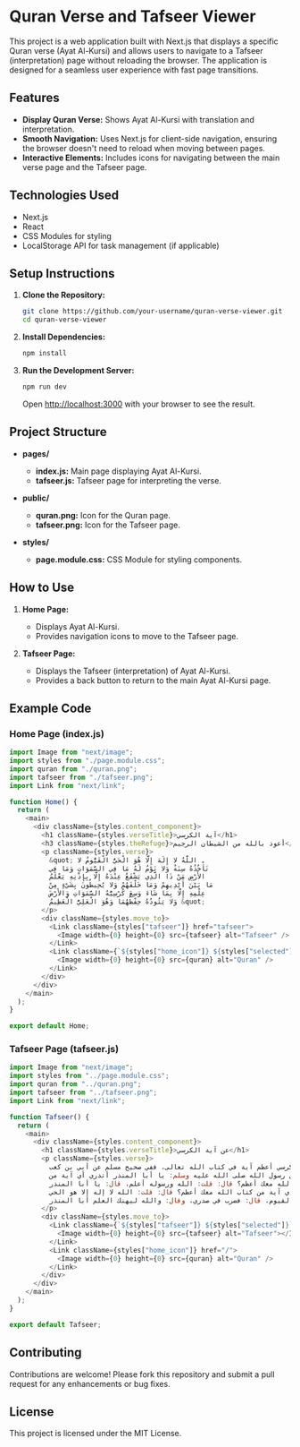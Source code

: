 # Quran Verse and Tafseer Viewer

This project is a web application built with Next.js that displays a specific Quran verse (Ayat Al-Kursi) and allows users to navigate to a Tafseer (interpretation) page without reloading the browser. The application is designed for a seamless user experience with fast page transitions.

## Features

- **Display Quran Verse:** Shows Ayat Al-Kursi with translation and interpretation.
- **Smooth Navigation:** Uses Next.js for client-side navigation, ensuring the browser doesn't need to reload when moving between pages.
- **Interactive Elements:** Includes icons for navigating between the main verse page and the Tafseer page.

## Technologies Used

- Next.js
- React
- CSS Modules for styling
- LocalStorage API for task management (if applicable)

## Setup Instructions

1. **Clone the Repository:**
   ```bash
   git clone https://github.com/your-username/quran-verse-viewer.git
   cd quran-verse-viewer
   ```

2. **Install Dependencies:**
   ```bash
   npm install
   ```

3. **Run the Development Server:**
   ```bash
   npm run dev
   ```
   Open [http://localhost:3000](http://localhost:3000) with your browser to see the result.

## Project Structure

- **pages/**
  - **index.js:** Main page displaying Ayat Al-Kursi.
  - **tafseer.js:** Tafseer page for interpreting the verse.

- **public/**
  - **quran.png:** Icon for the Quran page.
  - **tafseer.png:** Icon for the Tafseer page.

- **styles/**
  - **page.module.css:** CSS Module for styling components.

## How to Use

1. **Home Page:**
   - Displays Ayat Al-Kursi.
   - Provides navigation icons to move to the Tafseer page.

2. **Tafseer Page:**
   - Displays the Tafseer (interpretation) of Ayat Al-Kursi.
   - Provides a back button to return to the main Ayat Al-Kursi page.

## Example Code

### Home Page (index.js)

```javascript
import Image from "next/image";
import styles from "./page.module.css";
import quran from "./quran.png";
import tafseer from "./tafseer.png";
import Link from "next/link";

function Home() {
  return (
    <main>
      <div className={styles.content_component}>
        <h1 className={styles.verseTitle}>آية الكرسي</h1>
        <h3 className={styles.theRefuge}>أعوذ بالله من الشيطان الرجيم</h3>
        <p className={styles.verse}>
          &quot; اللَّهُ لا إِلَهَ إِلَّا هُوَ الْحَيُّ الْقَيُّومُ لا
          تَأْخُذُهُ سِنَةٌ وَلا نَوْمٌ لَهُ مَا فِي السَّمَوَاتِ وَمَا فِي
          الأَرْضِ مَنْ ذَا الَّذِي يَشْفَعُ عِنْدَهُ إِلَّا بِإِذْنِهِ يَعْلَمُ
          مَا بَيْنَ أَيْدِيهِمْ وَمَا خَلْفَهُمْ وَلا يُحِيطُونَ بِشَيْءٍ مِنْ
          عِلْمِهِ إِلَّا بِمَا شَاءَ وَسِعَ كُرْسِيُّهُ السَّمَوَاتِ وَالأَرْضَ
          وَلا يَئُودُهُ حِفْظُهُمَا وَهُوَ الْعَلِيُّ الْعَظِيمُ &quot;
        </p>
        <div className={styles.move_to}>
          <Link className={styles["tafseer"]} href="tafseer">
            <Image width={0} height={0} src={tafseer} alt="Tafseer" />
          </Link>
          <Link className={`${styles["home_icon"]} ${styles["selected"]}`} href="">
            <Image width={0} height={0} src={quran} alt="Quran" />
          </Link>
        </div>
      </div>
    </main>
  );
}

export default Home;
```

### Tafseer Page (tafseer.js)

```javascript
import Image from "next/image";
import styles from "../page.module.css";
import quran from "../quran.png";
import tafseer from "../tafseer.png";
import Link from "next/link";

function Tafseer() {
  return (
    <main>
      <div className={styles.content_component}>
        <h1 className={styles.verseTitle}>عن آية الكرسي</h1>
        <p className={styles.verse}>
          آية الكرسي أعظم آية في كتاب الله تعالى، ففي صحيح مسلم عن أبي بن كعب
          قال: قال رسول الله صلى الله عليه وسلم: يا أبا المنذر أتدري أي آية من
          كتاب الله معك أعظم؟ قال: قلت: الله ورسوله أعلم، قال: يا أبا المنذر
          أتدري أي آية من كتاب الله معك أعظم؟ قال: قلت: الله لا إله إلا هو الحي
          القيوم، قال: فضرب في صدري، وقال: والله ليهنك العلم أبا المنذر.
        </p>
        <div className={styles.move_to}>
          <Link className={`${styles["tafseer"]} ${styles["selected"]}`} href="">
            <Image width={0} height={0} src={tafseer} alt="Tafseer"></Image>
          </Link>
          <Link className={styles["home_icon"]} href="/">
            <Image width={0} height={0} src={quran} alt="Quran" />
          </Link>
        </div>
      </div>
    </main>
  );
}

export default Tafseer;
```

## Contributing

Contributions are welcome! Please fork this repository and submit a pull request for any enhancements or bug fixes.

## License

This project is licensed under the MIT License.
